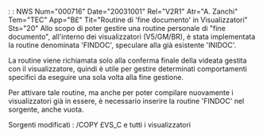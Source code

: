  :  : NWS Num="000716" Date="20031001" Rel="V2R1" Atr="A. Zanchi" Tem="TEC" App="B£" Tit="Routine di 'fine documento' in Visualizzatori" Sts="20"
Allo scopo di poter gestire una routine personale di "fine documento", all'interno dei visualizzatori (V5/GM/BR), è stata implementata la routine denominata 'FINDOC', speculare alla già esistente 'INIDOC'.

La routine viene richiamata solo alla conferma finale della videata gestita con il visualizzatore,
quindi è utile per gestire determinati comportamenti specifici da eseguire una sola volta alla fine
gestione.

Per attivare tale routine, ma anche per poter compilare nuovamente i visualizzatori già in essere,
è necessario inserire la routine 'FINDOC' nel sorgente, anche vuota.

Sorgenti modificati : 
/COPY £VS_C e tutti i visualizzatori
